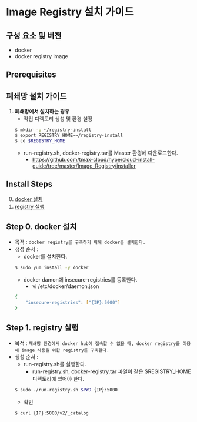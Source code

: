 # Image Registry 설치 가이드

## 구성 요소 및 버전
* docker
* docker registry image

## Prerequisites
## 폐쇄망 설치 가이드
1. **폐쇄망에서 설치하는 경우**
    * 작업 디렉토리 생성 및 환경 설정
    ```bash
    $ mkdir -p ~/registry-install
    $ export REGISTRY_HOME=~/registry-install
    $ cd $REGISTRY_HOME
    ```
    * run-registry.sh, docker-registry.tar를 Master 환경에 다운로드한다.
       * https://github.com/tmax-cloud/hypercloud-install-guide/tree/master/Image_Registry/installer
## Install Steps
0. [docker 설치](https://스텝_0로_바로_가기_위한_링크)
0. [registry 실행](https://스텝_0로_바로_가기_위한_링크)

## Step 0. docker 설치
* 목적 : `docker registry를 구축하기 위해 docker를 설치한다.`
* 생성 순서 : 
    * docker를 설치한다.
    ```bash
    $ sudo yum install -y docker
    ```
    * docker damon에 insecure-registries를 등록한다.
      * vi /etc/docker/daemon.json
    ```bash
   {
        "insecure-registries": ["{IP}:5000"]
   }
    ```
    
## Step 1. registry 실행
* 목적 : `폐쇄망 환경에서 docker hub에 접속할 수 없을 때, docker registry를 이용해 image 사용을 위한 registry를 구축한다.`
* 생성 순서 : 
    * run-registry.sh를 실행한다.
    	 * run-registry.sh, docker-registry.tar 파일이 같은 $REGISTRY_HOME 디렉토리에 있어야 한다.
    ```bash
    $ sudo ./run-registry.sh $PWD {IP}:5000
    ```
    * 확인
    ```bash
    $ curl {IP}:5000/v2/_catalog
